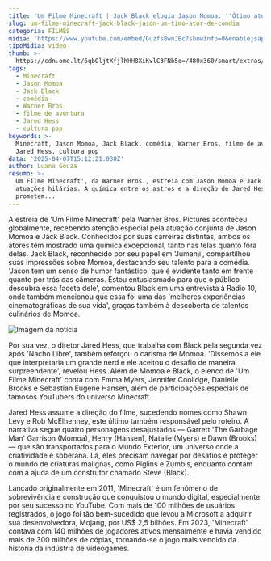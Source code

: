 ```yaml
---
title: 'Um Filme Minecraft | Jack Black elogia Jason Momoa: ''Ótimo ator de comédia'''
slug: um-filme-minecraft-jack-black-jason-um-timo-ator-de-comdia
categoria: FILMES
midia: 'https://www.youtube.com/embed/Guzfs8wnJBc?showinfo=0&enablejsapi=1'
tipoMidia: video
thumb: >-
  https://cdn.ome.lt/6qbOljtXfjlhHH8XiKvlC3FNb5o=/480x360/smart/extras/conteudos/01_EuClnJW.jpg
tags:
  - Minecraft
  - Jason Momoa
  - Jack Black
  - comédia
  - Warner Bros
  - filme de aventura
  - Jared Hess
  - cultura pop
keywords: >-
  Minecraft, Jason Momoa, Jack Black, comédia, Warner Bros, filme de aventura,
  Jared Hess, cultura pop
data: '2025-04-07T15:12:21.030Z'
author: Luana Souza
resumo: >-
  Um Filme Minecraft', da Warner Bros., estreia com Jason Momoa e Jack Black em
  atuações hilárias. A química entre os astros e a direção de Jared Hess
  prometem...
---
```


A estreia de 'Um Filme Minecraft' pela Warner Bros. Pictures aconteceu globalmente, recebendo atenção especial pela atuação conjunta de Jason Momoa e Jack Black. Conhecidos por suas carreiras distintas, ambos os atores têm mostrado uma química excepcional, tanto nas telas quanto fora delas. Jack Black, reconhecido por seu papel em 'Jumanji', compartilhou suas impressões sobre Momoa, destacando seu talento para a comédia. 'Jason tem um senso de humor fantástico, que é evidente tanto em frente quanto por trás das câmeras. Estou entusiasmado para que o público descubra essa faceta dele', comentou Black em uma entrevista à Radio 10, onde também mencionou que essa foi uma das 'melhores experiências cinematográficas de sua vida', graças também à descoberta de talentos culinários de Momoa.

![Imagem da notícia](https://cdn.ome.lt/6lhN3ozDUvAj2ZRYD7sXqPM_juc=/fit-in/837x500/smart/uploads/conteudo/fotos/MCR-T2-0033_High_Res_JPEG_custom-proxy.jpeg)

Por sua vez, o diretor Jared Hess, que trabalha com Black pela segunda vez após 'Nacho Libre', também reforçou o carisma de Momoa. 'Dissemos a ele que interpretaria um grande nerd e ele aceitou o desafio de maneira surpreendente', revelou Hess. Além de Momoa e Black, o elenco de 'Um Filme Minecraft' conta com Emma Myers, Jennifer Coolidge, Danielle Brooks e Sebastian Eugene Hansen, além de participações especiais de famosos YouTubers do universo Minecraft.

Jared Hess assume a direção do filme, sucedendo nomes como Shawn Levy e Rob McElhenney, este último também responsável pelo roteiro. A narrativa segue quatro personagens desajustados — Garrett 'The Garbage Man' Garrison (Momoa), Henry (Hansen), Natalie (Myers) e Dawn (Brooks) — que são transportados para o Mundo Exterior, um universo onde a criatividade é soberana. Lá, eles precisam navegar por desafios e proteger o mundo de criaturas malignas, como Piglins e Zumbis, enquanto contam com a ajuda de um construtor chamado Steve (Black).

Lançado originalmente em 2011, 'Minecraft' é um fenômeno de sobrevivência e construção que conquistou o mundo digital, especialmente por seu sucesso no YouTube. Com mais de 100 milhões de usuários registrados, o jogo foi tão bem-sucedido que levou a Microsoft a adquirir sua desenvolvedora, Mojang, por US$ 2,5 bilhões. Em 2023, 'Minecraft' contava com 140 milhões de jogadores ativos mensalmente e havia vendido mais de 300 milhões de cópias, tornando-se o jogo mais vendido da história da indústria de videogames.
